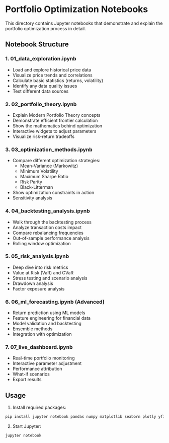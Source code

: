 # Portfolio Optimization Notebooks

This directory contains Jupyter notebooks that demonstrate and explain the portfolio optimization process in detail.

## Notebook Structure

### 1. **01_data_exploration.ipynb**
- Load and explore historical price data
- Visualize price trends and correlations
- Calculate basic statistics (returns, volatility)
- Identify any data quality issues
- Test different data sources

### 2. **02_portfolio_theory.ipynb**
- Explain Modern Portfolio Theory concepts
- Demonstrate efficient frontier calculation
- Show the mathematics behind optimization
- Interactive widgets to adjust parameters
- Visualize risk-return tradeoffs

### 3. **03_optimization_methods.ipynb**
- Compare different optimization strategies:
  - Mean-Variance (Markowitz)
  - Minimum Volatility
  - Maximum Sharpe Ratio
  - Risk Parity
  - Black-Litterman
- Show optimization constraints in action
- Sensitivity analysis

### 4. **04_backtesting_analysis.ipynb**
- Walk through the backtesting process
- Analyze transaction costs impact
- Compare rebalancing frequencies
- Out-of-sample performance analysis
- Rolling window optimization

### 5. **05_risk_analysis.ipynb**
- Deep dive into risk metrics
- Value at Risk (VaR) and CVaR
- Stress testing and scenario analysis
- Drawdown analysis
- Factor exposure analysis

### 6. **06_ml_forecasting.ipynb** (Advanced)
- Return prediction using ML models
- Feature engineering for financial data
- Model validation and backtesting
- Ensemble methods
- Integration with optimization

### 7. **07_live_dashboard.ipynb**
- Real-time portfolio monitoring
- Interactive parameter adjustment
- Performance attribution
- What-if scenarios
- Export results

## Usage

1. Install required packages:
```bash
pip install jupyter notebook pandas numpy matplotlib seaborn plotly yfinance scipy scikit-learn
```

2. Start Jupyter:
```bash
jupyter notebook
```

